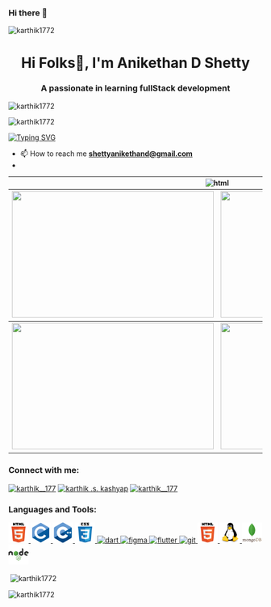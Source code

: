 ### Hi there 👋

<!--
**Anikethanshetty/Anikethanshetty** is a ✨ _special_ ✨ repository because its `README.md` (this file) appears on your GitHub profile.

Here are some ideas to get you started:

- 🔭 I’m currently working on ...
- 🌱 I’m currently learning ...
- 👯 I’m looking to collaborate on ...
- 🤔 I’m looking for help with ...
- 💬 Ask me about ...
- 📫 How to reach me: ...
- 😄 Pronouns: ...
- ⚡ Fun fact: ...
-->
<img src="https://user-images.githubusercontent.com/66934377/223913733-deb1d974-787d-43c4-b60d-eff538aa161e.gif" alt="karthik1772"/>
<h1 align="center">Hi Folks👋, I'm Anikethan D Shetty</h1>
<h3 align="center">A passionate in learning fullStack development</h3>
 <p align="left"> <img src="https://holopin.me/karthik1772" alt="karthik1772" /> </p> 

<p align="left"> <img src="https://komarev.com/ghpvc/?username=karthik1772&label=Profile%20views&color=0e75b6&style=flat" alt="karthik1772" /> </p>


[![Typing SVG](https://readme-typing-svg.herokuapp.com?size=18&center=true&vCenter=true&width=420&lines=I’m+currently+learning+Frontend+Development
)](https://git.io/typing-svg)


- 📫 How to reach me **shettyanikethand@gmail.com**
- <center>
<table>
  <tr>
    <th colspan = 2><img src="https://user-images.githubusercontent.com/74038190/219923809-b86dc415-a0c2-4a38-bc88-ad6cf06395a8.gif" alt="html"></th>
  </tr>
  <tr>
    <th><img src="https://user-images.githubusercontent.com/74038190/212747903-e9bdf048-2dc8-41f9-b973-0e72ff07bfba.gif" width= 400 height = 250></th>
    <th><img src="https://user-images.githubusercontent.com/74038190/242390524-0c7eb6ed-663b-4ce4-bfbd-18239a38ba1b.gif" width= 400 height = 250></th>
  </tr>
  <tr>
    <th><img src="https://user-images.githubusercontent.com/74038190/212750672-2f3f2b50-c84f-4ed8-a60a-849ae69ff9df.gif" width= 400 height = 250></th>
    <th><img src="https://user-images.githubusercontent.com/74038190/212749447-bfb7e725-6987-49d9-ae85-2015e3e7cc41.gif" width= 400 height = 250></th>
  </tr>
</table>
</center>
<h3 align="left">Connect with me:</h3>
<p align="left">
<a href="https://twitter.com/karthik__177" target="blank"><img align="center" src="https://raw.githubusercontent.com/rahuldkjain/github-profile-readme-generator/master/src/images/icons/Social/twitter.svg" alt="karthik__177" height="30" width="40" /></a>
<a href="https://linkedin.com/in/karthik .s. kashyap" target="blank"><img align="center" src="https://raw.githubusercontent.com/rahuldkjain/github-profile-readme-generator/master/src/images/icons/Social/linked-in-alt.svg" alt="karthik .s. kashyap" height="30" width="40" /></a>
<a href="https://instagram.com/karthik__177" target="blank"><img align="center" src="https://raw.githubusercontent.com/rahuldkjain/github-profile-readme-generator/master/src/images/icons/Social/instagram.svg" alt="karthik__177" height="30" width="40" /></a>
</p>

<h3 align="left">Languages and Tools:</h3>
<p> </a> </p>

<p align="left"><a href="https://www.w3.org/html/" target="_blank" rel="noreferrer"> <img src="https://raw.githubusercontent.com/devicons/devicon/master/icons/html5/html5-original-wordmark.svg" alt="html5" width="40" height="40"/> </a> <a href="https://www.cprogramming.com/" target="_blank" rel="noreferrer"> <img src="https://raw.githubusercontent.com/devicons/devicon/master/icons/c/c-original.svg" alt="c" width="40" height="40"/> </a> <a href="https://www.w3schools.com/cpp/" target="_blank" rel="noreferrer"> <img src="https://raw.githubusercontent.com/devicons/devicon/master/icons/cplusplus/cplusplus-original.svg" alt="cplusplus" width="40" height="40"/> </a> <a href="https://www.w3schools.com/css/" target="_blank" rel="noreferrer"> <img src="https://raw.githubusercontent.com/devicons/devicon/master/icons/css3/css3-original-wordmark.svg" alt="css3" width="40" height="40"/> </a> <a href="https://dart.dev" target="_blank" rel="noreferrer"> <img src="https://www.vectorlogo.zone/logos/dartlang/dartlang-icon.svg" alt="dart" width="40" height="40"/> </a> <a href="https://www.figma.com/" target="_blank" rel="noreferrer"> <img src="https://www.vectorlogo.zone/logos/figma/figma-icon.svg" alt="figma" width="40" height="40"/> </a> <a href="https://flutter.dev" target="_blank" rel="noreferrer"> <img src="https://www.vectorlogo.zone/logos/flutterio/flutterio-icon.svg" alt="flutter" width="40" height="40"/> </a> <a href="https://git-scm.com/" target="_blank" rel="noreferrer"> <img src="https://www.vectorlogo.zone/logos/git-scm/git-scm-icon.svg" alt="git" width="40" height="40"/> </a> <a href="https://www.w3.org/html/" target="_blank" rel="noreferrer"> <img src="https://raw.githubusercontent.com/devicons/devicon/master/icons/html5/html5-original-wordmark.svg" alt="html5" width="40" height="40"/> </a> <a href="https://www.linux.org/" target="_blank" rel="noreferrer"> <img src="https://raw.githubusercontent.com/devicons/devicon/master/icons/linux/linux-original.svg" alt="linux" width="40" height="40"/> </a> <a href="https://www.mongodb.com/" target="_blank" rel="noreferrer"> <img src="https://raw.githubusercontent.com/devicons/devicon/master/icons/mongodb/mongodb-original-wordmark.svg" alt="mongodb" width="40" height="40"/> </a> <a href="https://nodejs.org" target="_blank" rel="noreferrer"> <img src="https://raw.githubusercontent.com/devicons/devicon/master/icons/nodejs/nodejs-original-wordmark.svg" alt="nodejs" width="40" height="40"/> </a> <a href="https://www.php.net" target="_blank" rel="noreferrer"> </a> </p>

<p>&nbsp;<img align="center" src="https://github-readme-stats.vercel.app/api?username=karthik1772&show_icons=true&locale=en" alt="karthik1772" /></p>

<p><img align="center" src="https://github-readme-streak-stats.herokuapp.com/?user=karthik1772&" alt="karthik1772" /></p>
